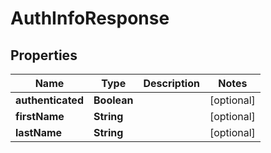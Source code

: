 

# AuthInfoResponse


## Properties

Name | Type | Description | Notes
------------ | ------------- | ------------- | -------------
**authenticated** | **Boolean** |  |  [optional]
**firstName** | **String** |  |  [optional]
**lastName** | **String** |  |  [optional]



